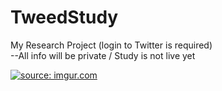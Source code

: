 # TweedStudy
My Research Project (login to Twitter is required) <br>
--All info will be private / Study is not live yet

<a href="http://imgur.com/mo07BdZ"><img src="http://i.imgur.com/mo07BdZ.gif" title="source: imgur.com" /></a>
